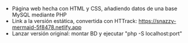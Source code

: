 -  Página web hecha con HTML y CSS, añadiendo datos de una base MySQL mediante PHP
-  Link a la versión estática, convertida con HTTrack: https://snazzy-mermaid-5f8478.netlify.app
-  Lanzar versión original: montar BD y ejecutar "php -S localhost:port"
